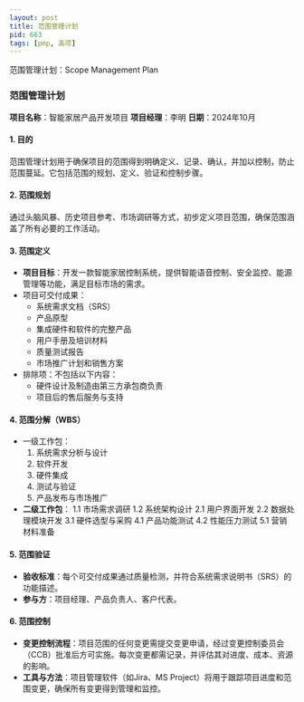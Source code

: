 ```yaml
---
layout: post
title: 范围管理计划
pid: 663
tags: [pmp, 高项]
---
```


范围管理计划：Scope Management Plan

### 范围管理计划

**项目名称**：智能家居产品开发项目
**项目经理**：李明
**日期**：2024年10月

#### 1. 目的

范围管理计划用于确保项目的范围得到明确定义、记录、确认，并加以控制，防止范围蔓延。它包括范围的规划、定义、验证和控制步骤。

#### 2. 范围规划

通过头脑风暴、历史项目参考、市场调研等方式，初步定义项目范围，确保范围涵盖了所有必要的工作活动。

#### 3. 范围定义

- **项目目标**：开发一款智能家居控制系统，提供智能语音控制、安全监控、能源管理等功能，满足目标市场的需求。
- 项目可交付成果：
  - 系统需求文档（SRS）
  - 产品原型
  - 集成硬件和软件的完整产品
  - 用户手册及培训材料
  - 质量测试报告
  - 市场推广计划和销售方案
- 排除项：不包括以下内容：
  - 硬件设计及制造由第三方承包商负责
  - 项目后的售后服务与支持

#### 4. 范围分解（WBS）

- 一级工作包：
  1. 系统需求分析与设计
  2. 软件开发
  3. 硬件集成
  4. 测试与验证
  5. 产品发布与市场推广
- **二级工作包**： 
  1.1 市场需求调研
  1.2 系统架构设计
  2.1 用户界面开发
  2.2 数据处理模块开发
  3.1 硬件选型与采购
  4.1 产品功能测试
  4.2 性能压力测试
  5.1 营销材料准备

#### 5. 范围验证

- **验收标准**：每个可交付成果通过质量检测，并符合系统需求说明书（SRS）的功能描述。
- **参与方**：项目经理、产品负责人、客户代表。

#### 6. 范围控制

- **变更控制流程**：项目范围的任何变更需提交变更申请，经过变更控制委员会（CCB）批准后方可实施。每次变更都需记录，并评估其对进度、成本、资源的影响。
- **工具与方法**：项目管理软件（如Jira、MS Project）将用于跟踪项目进度和范围变更，确保所有变更得到管理和监控。
